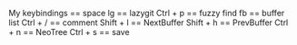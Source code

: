 My keybindings
<leader> == space
<leader> lg == lazygit
Ctrl + p == fuzzy find
<leader> fb == buffer list
Ctrl + / == comment
Shift + l == NextBuffer
Shift + h == PrevBuffer
Ctrl + n == NeoTree
Ctrl + s == save
